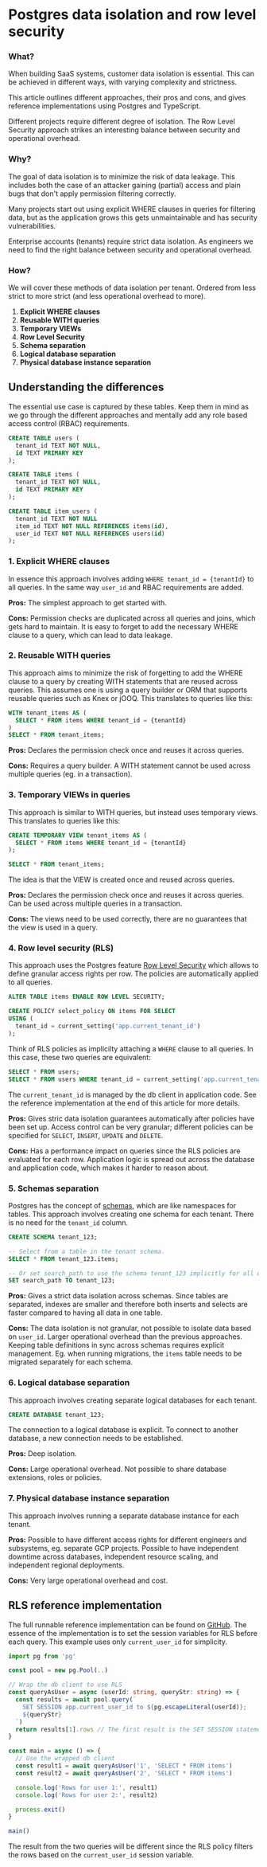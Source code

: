 # Postgres data isolation and row level security

### What?

When building SaaS systems, customer data isolation is essential. This can be achieved in different ways, with varying complexity and strictness.

This article outlines different approaches, their pros and cons, and gives reference implementations using Postgres and TypeScript.

Different projects require different degree of isolation. The Row Level Security approach strikes an interesting balance between security and operational overhead.

### Why?

The goal of data isolation is to minimize the risk of data leakage. This includes both the case of an attacker gaining (partial) access and plain bugs that don't apply permission filtering correctly.

Many projects start out using explicit WHERE clauses in queries for filtering data, but as the application grows this gets unmaintainable and has security vulnerabilities.

Enterprise accounts (tenants) require strict data isolation. As engineers we need to find the right balance between security and operational overhead.

### How?

We will cover these methods of data isolation per tenant. Ordered from less strict to more strict (and less operational overhead to more).

1. **Explicit WHERE clauses**
3. **Reusable WITH queries**
2. **Temporary VIEWs**
4. **Row Level Security**
5. **Schema separation**
6. **Logical database separation**
7. **Physical database instance separation**

## Understanding the differences

The essential use case is captured by these tables. Keep them in mind as we go through the different approaches and mentally add any role based access control (RBAC) requirements.

```sql
CREATE TABLE users (
  tenant_id TEXT NOT NULL,
  id TEXT PRIMARY KEY
);

CREATE TABLE items (
  tenant_id TEXT NOT NULL,
  id TEXT PRIMARY KEY
);

CREATE TABLE item_users (
  tenant_id TEXT NOT NULL
  item_id TEXT NOT NULL REFERENCES items(id),
  user_id TEXT NOT NULL REFERENCES users(id)
);
```

### 1. Explicit WHERE clauses

In essence this approach involves adding `WHERE tenant_id = {tenantId}` to all queries. In the same way `user_id` and RBAC requirements are added.

**Pros:** The simplest approach to get started with.

**Cons:** Permission checks are duplicated across all queries and joins, which gets hard to maintain. It is easy to forget to add the necessary WHERE clause to a query, which can lead to data leakage.


### 2. Reusable WITH queries

This approach aims to minimize the risk of forgetting to add the WHERE clause to a query by creating WITH statements that are reused across queries. This assumes one is using a query builder or ORM that supports reusable queries such as Knex or jOOQ. This translates to queries like this:

```sql
WITH tenant_items AS (
  SELECT * FROM items WHERE tenant_id = {tenantId}
)
SELECT * FROM tenant_items;
```

**Pros:** Declares the permission check once and reuses it across queries.

**Cons:** Requires a query builder. A WITH statement cannot be used across multiple queries (eg. in a transaction).


### 3. Temporary VIEWs in queries

This approach is similar to WITH queries, but instead uses temporary views. This translates to queries like this:

```sql
CREATE TEMPORARY VIEW tenant_items AS (
  SELECT * FROM items WHERE tenant_id = {tenantId}
);

SELECT * FROM tenant_items;
```

The idea is that the VIEW is created once and reused across queries.

**Pros:** Declares the permission check once and reuses it across queries. Can be used across multiple queries in a transaction.

**Cons:** The views need to be used correctly, there are no guarantees that the view is used in a query.


### 4. Row level security (RLS)

This approach uses the Postgres feature [Row Level Security](https://www.postgresql.org/docs/current/ddl-rowsecurity.html) which allows to define granular access rights per row. The policies are automatically applied to all queries.

```sql
ALTER TABLE items ENABLE ROW LEVEL SECURITY;

CREATE POLICY select_policy ON items FOR SELECT
USING (
  tenant_id = current_setting('app.current_tenant_id')
);
```

Think of RLS policies as implicilty attaching a `WHERE` clause to all queries. In this case, these two queries are equivalent:

```sql
SELECT * FROM users;
SELECT * FROM users WHERE tenant_id = current_setting('app.current_tenant_id');
```

The `current_tenant_id` is managed by the db client in application code. See the reference implementation at the end of this article for more details.

**Pros:** Gives stric data isolation guarantees automatically after policies have been set up. Access control can be very granular; different policies can be specified for `SELECT`, `INSERT`, `UPDATE` and `DELETE`.

**Cons:** Has a performance impact on queries since the RLS policies are evaluated for each row. Application logic is spread out across the database and application code, which makes it harder to reason about.


### 5. Schemas separation

Postgres has the concept of [schemas](https://www.postgresql.org/docs/current/ddl-schemas.html), which are like namespaces for tables. This approach involves creating one schema for each tenant. There is no need for the `tenant_id` column.

```sql
CREATE SCHEMA tenant_123;

-- Select from a table in the tenant schema.
SELECT * FROM tenant_123.items;

-- Or set search_path to use the schema tenant_123 implicitly for all queries.
SET search_path TO tenant_123;
```

**Pros:** Gives a strict data isolation across schemas. Since tables are separated, indexes are smaller and therefore both inserts and selects are faster compared to having all data in one table.

**Cons:** The data isolation is not granular, not possible to isolate data based on `user_id`. Larger operational overhead than the previous approaches. Keeping table definitions in sync across schemas requires explicit management. Eg. when running migrations, the `items` table needs to be migrated separately for each schema.


### 6. Logical database separation

This approach involves creating separate logical databases for each tenant.

```sql
CREATE DATABASE tenant_123;
```

The connection to a logical database is explicit. To connect to another database, a new connection needs to be established.

**Pros:** Deep isolation.

**Cons:** Large operational overhead. Not possible to share database extensions, roles or policies.


### 7. Physical database instance separation

This approach involves running a separate database instance for each tenant.

**Pros:** Possible to have different access rights for different engineers and subsystems, eg. separate GCP projects. Possible to have independent downtime across databases, independent resource scaling, and independent regional deployments.

**Cons:** Very large operational overhead and cost.


## RLS reference implementation

The full runnable reference implementation can be found on [GitHub](https://github.com/ViktorQvarfordt/blog/tree/main/reference-implementations/postgres-row-level-security). The essence of the implementation is to set the session variables for RLS before each query. This example uses only `current_user_id` for simplicity.

```ts
import pg from 'pg'

const pool = new pg.Pool(..)

// Wrap the db client to use RLS
const queryAsUser = async (userId: string, queryStr: string) => {
  const results = await pool.query(`
    SET SESSION app.current_user_id to ${pg.escapeLiteral(userId)};
    ${queryStr}
  `)
  return results[1].rows // The first result is the SET SESSION statement
}

const main = async () => {
  // Use the wrapped db client
  const result1 = await queryAsUser('1', 'SELECT * FROM items')
  const result2 = await queryAsUser('2', 'SELECT * FROM items')

  console.log('Rows for user 1:', result1)
  console.log('Rows for user 2:', result2)

  process.exit()
}

main()
```

The result from the two queries will be different since the RLS policy filters the rows based on the `current_user_id` session variable.

